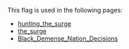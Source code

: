 This flag is used in the following pages:
 - [hunting_the_surge](../events/hunting_the_surge.md)
 - [the_surge](../events/the_surge.md)
 - [Black_Demense_Nation_Decisions](../decisions/Black_Demense_Nation_Decisions.md)
